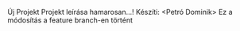 Új Projekt
 Projekt leírása hamarosan...!
 Készíti: <Petró Dominik> 
 Ez a módosítás a feature branch-en történt